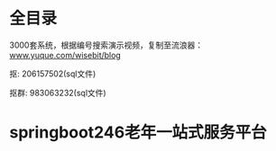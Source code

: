 # 全目录

3000套系统，根据编号搜索演示视频，复制至流浪器：www.yuque.com/wisebit/blog


<p>抠: 206157502(sql文件)</p>
<p>抠群: 983063232(sql文件)</p>


# springboot246老年一站式服务平台













